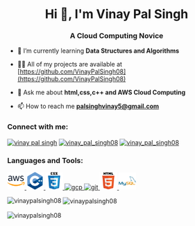 <h1 align="center">Hi 👋, I'm Vinay Pal Singh</h1>
<h3 align="center">A Cloud Computing Novice</h3>

- 🌱 I’m currently learning **Data Structures and Algorithms**

- 👨‍💻 All of my projects are available at [https://github.com/VinayPalSingh08](https://github.com/VinayPalSingh08)

- 💬 Ask me about **html,css,c++ and AWS Cloud Computing**

- 📫 How to reach me **palsinghvinay5@gmail.com**

<h3 align="left">Connect with me:</h3>
<p align="left">
<a href="https://linkedin.com/in/vinay pal singh" target="blank"><img align="center" src="https://raw.githubusercontent.com/rahuldkjain/github-profile-readme-generator/master/src/images/icons/Social/linked-in-alt.svg" alt="vinay pal singh" height="30" width="40" /></a>
<a href="https://instagram.com/vinay_pal_singh08" target="blank"><img align="center" src="https://raw.githubusercontent.com/rahuldkjain/github-profile-readme-generator/master/src/images/icons/Social/instagram.svg" alt="vinay_pal_singh08" height="30" width="40" /></a>
<a href="https://www.leetcode.com/vinay_pal_singh08" target="blank"><img align="center" src="https://raw.githubusercontent.com/rahuldkjain/github-profile-readme-generator/master/src/images/icons/Social/leet-code.svg" alt="vinay_pal_singh08" height="30" width="40" /></a>
</p>

<h3 align="left">Languages and Tools:</h3>
<p align="left"> <a href="https://aws.amazon.com" target="_blank" rel="noreferrer"> <img src="https://raw.githubusercontent.com/devicons/devicon/master/icons/amazonwebservices/amazonwebservices-original-wordmark.svg" alt="aws" width="40" height="40"/> </a> <a href="https://www.w3schools.com/cpp/" target="_blank" rel="noreferrer"> <img src="https://raw.githubusercontent.com/devicons/devicon/master/icons/cplusplus/cplusplus-original.svg" alt="cplusplus" width="40" height="40"/> </a> <a href="https://www.w3schools.com/css/" target="_blank" rel="noreferrer"> <img src="https://raw.githubusercontent.com/devicons/devicon/master/icons/css3/css3-original-wordmark.svg" alt="css3" width="40" height="40"/> </a> <a href="https://cloud.google.com" target="_blank" rel="noreferrer"> <img src="https://www.vectorlogo.zone/logos/google_cloud/google_cloud-icon.svg" alt="gcp" width="40" height="40"/> </a> <a href="https://git-scm.com/" target="_blank" rel="noreferrer"> <img src="https://www.vectorlogo.zone/logos/git-scm/git-scm-icon.svg" alt="git" width="40" height="40"/> </a> <a href="https://www.w3.org/html/" target="_blank" rel="noreferrer"> <img src="https://raw.githubusercontent.com/devicons/devicon/master/icons/html5/html5-original-wordmark.svg" alt="html5" width="40" height="40"/> </a> <a href="https://www.mysql.com/" target="_blank" rel="noreferrer"> <img src="https://raw.githubusercontent.com/devicons/devicon/master/icons/mysql/mysql-original-wordmark.svg" alt="mysql" width="40" height="40"/> </a> </p>

<p><img align="left" src="https://github-readme-stats.vercel.app/api/top-langs?username=vinaypalsingh08&show_icons=true&locale=en&layout=compact" alt="vinaypalsingh08" /></p>

<p>&nbsp;<img align="center" src="https://github-readme-stats.vercel.app/api?username=vinaypalsingh08&show_icons=true&locale=en" alt="vinaypalsingh08" /></p>

<p><img align="center" src="https://github-readme-streak-stats.herokuapp.com/?user=vinaypalsingh08&" alt="vinaypalsingh08" /></p>


<!--
**VinayPalSingh08/VinayPalSingh08** is a ✨ _special_ ✨ repository because its `README.md` (this file) appears on your GitHub profile.

Here are some ideas to get you started:

- 🔭 I’m currently working on ...
- 🌱 I’m currently learning ...
- 👯 I’m looking to collaborate on ...
- 🤔 I’m looking for help with ...
- 💬 Ask me about ...
- 📫 How to reach me: ...
- 😄 Pronouns: ...
- ⚡ Fun fact: ...
-->
